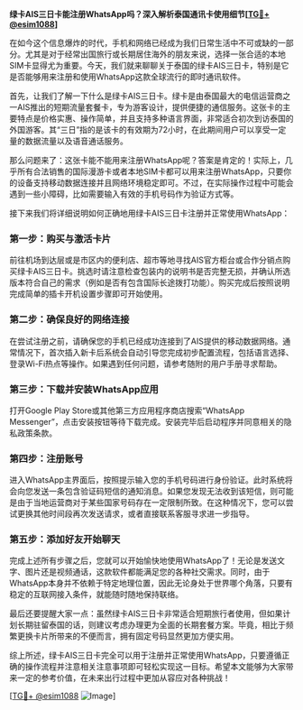 **绿卡AIS三日卡能注册WhatsApp吗？深入解析泰国通讯卡使用细节[[TG💪+ @esim1088](https://t.me/s/esim1088)]**

在如今这个信息爆炸的时代，手机和网络已经成为我们日常生活中不可或缺的一部分。尤其是对于经常出国旅行或长期居住海外的朋友来说，选择一张合适的本地SIM卡显得尤为重要。今天，我们就来聊聊关于泰国的绿卡AIS三日卡，特别是它是否能够用来注册和使用WhatsApp这款全球流行的即时通讯软件。

首先，让我们了解一下什么是绿卡AIS三日卡。绿卡是由泰国最大的电信运营商之一AIS推出的短期流量套餐卡，专为游客设计，提供便捷的通信服务。这张卡的主要特点是价格实惠、操作简单，并且支持多种语言界面，非常适合初次到访泰国的外国游客。其“三日”指的是该卡的有效期为72小时，在此期间用户可以享受一定量的数据流量以及语音通话服务。

那么问题来了：这张卡能不能用来注册WhatsApp呢？答案是肯定的！实际上，几乎所有合法销售的国际漫游卡或者本地SIM卡都可以用来注册WhatsApp，只要你的设备支持移动数据连接并且网络环境稳定即可。不过，在实际操作过程中可能会遇到一些小障碍，比如需要输入有效的手机号码作为验证方式等。

接下来我们将详细说明如何正确地用绿卡AIS三日卡注册并正常使用WhatsApp：

### 第一步：购买与激活卡片

前往机场到达层或是市区内的便利店、超市等地寻找AIS官方柜台或合作分销点购买绿卡AIS三日卡。挑选时请注意检查包装内的说明书是否完整无损，并确认所选版本符合自己的需求（例如是否有包含国际长途拨打功能）。购买完成后按照说明完成简单的插卡开机设置步骤即可开始使用。

### 第二步：确保良好的网络连接

在尝试注册之前，请确保您的手机已经成功连接到了AIS提供的移动数据网络。通常情况下，首次插入新卡后系统会自动引导您完成初步配置流程，包括语言选择、登录Wi-Fi热点等操作。如果遇到任何问题，请参考随附的用户手册寻求帮助。

### 第三步：下载并安装WhatsApp应用

打开Google Play Store或其他第三方应用程序商店搜索“WhatsApp Messenger”，点击安装按钮等待下载完成。安装完毕后启动程序并同意相关的隐私政策条款。

### 第四步：注册账号

进入WhatsApp主界面后，按照提示输入您的手机号码进行身份验证。此时系统将会向您发送一条包含验证码短信的通知消息。如果您发现无法收到该短信，则可能是由于当地运营商对于某些国家号码存在一定限制所致。在这种情况下，您可以尝试更换其他时间段再次发送请求，或者直接联系客服寻求进一步指导。

### 第五步：添加好友开始聊天

完成上述所有步骤之后，您就可以开始愉快地使用WhatsApp了！无论是发送文字、图片还是视频通话，这款软件都能满足您的各种社交需求。同时，由于WhatsApp本身并不依赖于特定地理位置，因此无论身处于世界哪个角落，只要有稳定的互联网接入条件，就能随时随地保持联络。

最后还要提醒大家一点：虽然绿卡AIS三日卡非常适合短期旅行者使用，但如果计划长期驻留泰国的话，则建议考虑办理更为全面的长期套餐方案。毕竟，相比于频繁更换卡片所带来的不便而言，拥有固定号码显然更加方便实用。

综上所述，绿卡AIS三日卡完全可以用于注册并正常使用WhatsApp，只要遵循正确的操作流程并注意相关注意事项即可轻松实现这一目标。希望本文能够为大家带来一定的参考价值，在未来出行过程中更加从容应对各种挑战！

[[TG💪+ @esim1088](https://t.me/s/esim1088) ![Image](https://i.postimg.cc/4NQfJmqS/Snipaste-2025-05-13-00-14-12.png)]